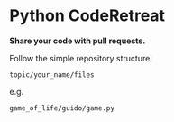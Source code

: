 # Python CodeRetreat

**Share your code with pull requests.**

Follow the simple repository structure:

    topic/your_name/files

e.g.

    game_of_life/guido/game.py
